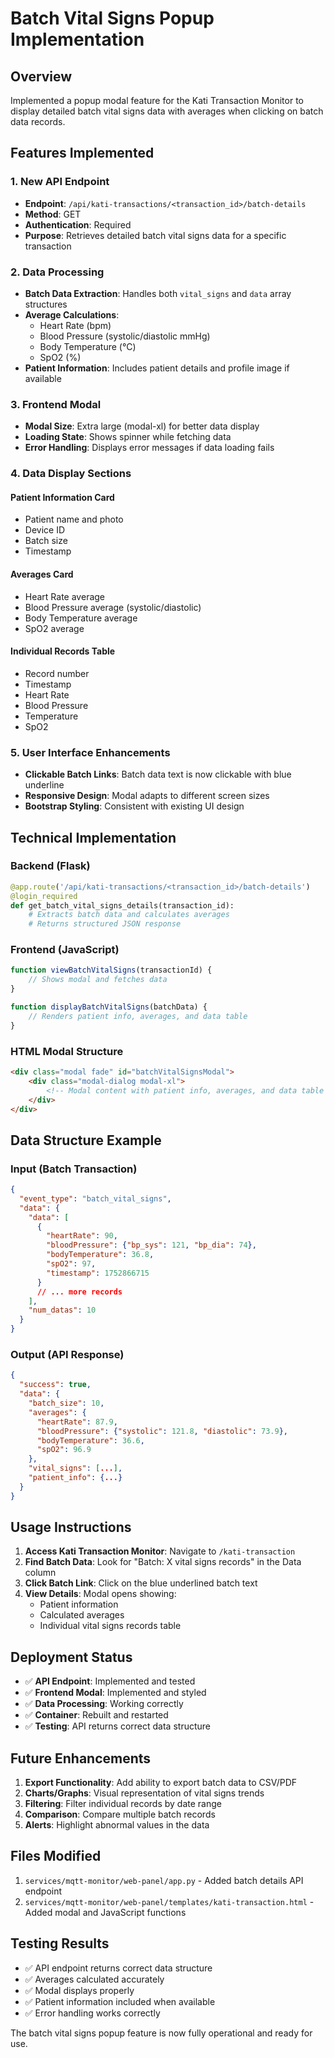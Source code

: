 # Batch Vital Signs Popup Implementation

## Overview
Implemented a popup modal feature for the Kati Transaction Monitor to display detailed batch vital signs data with averages when clicking on batch data records.

## Features Implemented

### 1. New API Endpoint
- **Endpoint**: `/api/kati-transactions/<transaction_id>/batch-details`
- **Method**: GET
- **Authentication**: Required
- **Purpose**: Retrieves detailed batch vital signs data for a specific transaction

### 2. Data Processing
- **Batch Data Extraction**: Handles both `vital_signs` and `data` array structures
- **Average Calculations**: 
  - Heart Rate (bpm)
  - Blood Pressure (systolic/diastolic mmHg)
  - Body Temperature (°C)
  - SpO2 (%)
- **Patient Information**: Includes patient details and profile image if available

### 3. Frontend Modal
- **Modal Size**: Extra large (modal-xl) for better data display
- **Loading State**: Shows spinner while fetching data
- **Error Handling**: Displays error messages if data loading fails

### 4. Data Display Sections

#### Patient Information Card
- Patient name and photo
- Device ID
- Batch size
- Timestamp

#### Averages Card
- Heart Rate average
- Blood Pressure average (systolic/diastolic)
- Body Temperature average
- SpO2 average

#### Individual Records Table
- Record number
- Timestamp
- Heart Rate
- Blood Pressure
- Temperature
- SpO2

### 5. User Interface Enhancements
- **Clickable Batch Links**: Batch data text is now clickable with blue underline
- **Responsive Design**: Modal adapts to different screen sizes
- **Bootstrap Styling**: Consistent with existing UI design

## Technical Implementation

### Backend (Flask)
```python
@app.route('/api/kati-transactions/<transaction_id>/batch-details')
@login_required
def get_batch_vital_signs_details(transaction_id):
    # Extracts batch data and calculates averages
    # Returns structured JSON response
```

### Frontend (JavaScript)
```javascript
function viewBatchVitalSigns(transactionId) {
    // Shows modal and fetches data
}

function displayBatchVitalSigns(batchData) {
    // Renders patient info, averages, and data table
}
```

### HTML Modal Structure
```html
<div class="modal fade" id="batchVitalSignsModal">
    <div class="modal-dialog modal-xl">
        <!-- Modal content with patient info, averages, and data table -->
    </div>
</div>
```

## Data Structure Example

### Input (Batch Transaction)
```json
{
  "event_type": "batch_vital_signs",
  "data": {
    "data": [
      {
        "heartRate": 90,
        "bloodPressure": {"bp_sys": 121, "bp_dia": 74},
        "bodyTemperature": 36.8,
        "spO2": 97,
        "timestamp": 1752866715
      }
      // ... more records
    ],
    "num_datas": 10
  }
}
```

### Output (API Response)
```json
{
  "success": true,
  "data": {
    "batch_size": 10,
    "averages": {
      "heartRate": 87.9,
      "bloodPressure": {"systolic": 121.8, "diastolic": 73.9},
      "bodyTemperature": 36.6,
      "spO2": 96.9
    },
    "vital_signs": [...],
    "patient_info": {...}
  }
}
```

## Usage Instructions

1. **Access Kati Transaction Monitor**: Navigate to `/kati-transaction`
2. **Find Batch Data**: Look for "Batch: X vital signs records" in the Data column
3. **Click Batch Link**: Click on the blue underlined batch text
4. **View Details**: Modal opens showing:
   - Patient information
   - Calculated averages
   - Individual vital signs records table

## Deployment Status

- ✅ **API Endpoint**: Implemented and tested
- ✅ **Frontend Modal**: Implemented and styled
- ✅ **Data Processing**: Working correctly
- ✅ **Container**: Rebuilt and restarted
- ✅ **Testing**: API returns correct data structure

## Future Enhancements

1. **Export Functionality**: Add ability to export batch data to CSV/PDF
2. **Charts/Graphs**: Visual representation of vital signs trends
3. **Filtering**: Filter individual records by date range
4. **Comparison**: Compare multiple batch records
5. **Alerts**: Highlight abnormal values in the data

## Files Modified

1. `services/mqtt-monitor/web-panel/app.py` - Added batch details API endpoint
2. `services/mqtt-monitor/web-panel/templates/kati-transaction.html` - Added modal and JavaScript functions

## Testing Results

- ✅ API endpoint returns correct data structure
- ✅ Averages calculated accurately
- ✅ Modal displays properly
- ✅ Patient information included when available
- ✅ Error handling works correctly

The batch vital signs popup feature is now fully operational and ready for use. 